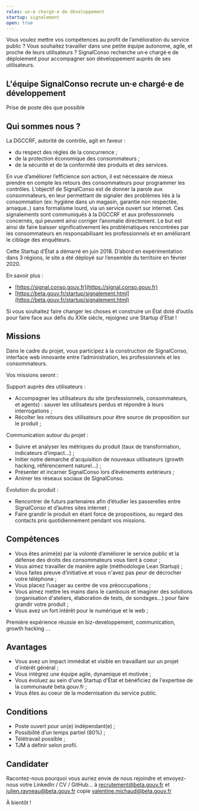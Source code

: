 ```yaml
---
roles: un·e chargé·e de développement 
startup: signalement
open: true
---
```


Vous voulez mettre vos compétences au profit de l’amélioration du service public ? Vous souhaitez travailler dans une petite équipe autonome, agile, et proche de leurs utilisateurs ? 
SignalConso recherche un·e chargé·e de déploiement pour accompagner son développement auprès de ses utilisateurs.

<!--more-->

##  L'équipe SignalConso recrute un·e chargé·e de développement 
Prise de poste dès que possible

## Qui sommes nous ?
La DGCCRF, autorité de contrôle, agit en faveur :
- du respect des règles de la concurrence ;
- de la protection économique des consommateurs ;
- de la sécurité et de la conformité des produits et des services.

En vue d’améliorer l’efficience son action, il est nécessaire de mieux prendre en compte les retours des consommateurs pour programmer les contrôles. 
L’objectif de SignalConso est de donner la parole aux consommateurs, en leur permettant de signaler des problèmes liés à la consommation (ex: hygiène dans un magasin, garantie non respectée, arnaque..) sans formalisme lourd, via un service ouvert sur internet. Ces signalements sont communiqués à la DGCCRF et aux professionnels concernés, qui peuvent ainsi corriger l’anomalie directement.
Le but est ainsi de faire baisser significativement les problématiques rencontrées par les consommateurs en responsabilisant les professionnels et en améliorant le ciblage des enquêteurs.

Cette Startup d’État a démarré en juin 2018. D’abord en expérimentation dans 3 régions, le site a été déployé sur l’ensemble du territoire en février 2020.

En savoir plus : 
- [https://signal.conso.gouv.fr](https://signal.conso.gouv.fr)
- [https://beta.gouv.fr/startup/signalement.html](https://beta.gouv.fr/startup/signalement.html)

Si vous souhaitez faire changer les choses et construire un État doté d’outils pour faire face aux défis du XXIe siècle, rejoignez une Startup d'Etat ! 

## Missions
Dans le cadre du projet, vous participez à la construction de SignalConso, interface web innovante entre l’administration, les professionnels et les consommateurs.

Vos missions seront :

Support auprès des utilisateurs :
-	 Accompagner les utilisateurs du site (professionnels, consommateurs, et agents) : sauver les utilisateurs perdus et répondre à leurs interrogations ;
-	 Récolter les retours des utilisateurs pour être source de proposition sur le produit ;

Communication autour du projet :
-	 Suivre et analyser les métriques du produit (taux de transformation, indicateurs d’impact...) ;
-	 Initier notre démarche d'acquisition de nouveaux utilisateurs (growth hacking, référencement naturel...) ;
-	 Présenter et incarner SignalConso lors d’évènements extérieurs ;
-    Animer les réseaux sociaux de SignalConso.

Évolution du produit :
-	Rencontrer de futurs partenaires afin d’étudier les passerelles entre SignalConso et d’autres sites internet ;
-   Faire grandir le produit en étant force de propositions, au regard des contacts pris quotidiennement pendant vos missions. 

## Compétences
-   Vous êtes animé(e) par la volonté d’améliorer le service public et la défense des droits des consommateurs vous tient à coeur ;
-   Vous aimez travailler de manière agile (méthodologie Lean Startup) ;
-   Vous faites preuve d’initiative et vous n'avez pas peur de décrocher votre téléphone ;
-   Vous placez l’usager au centre de vos préoccupations ;
-   Vous aimez mettre les mains dans le cambouis et imaginer des solutions (organisation d'ateliers, élaboration de tests, de sondages...) pour faire grandir votre produit ;
-   Vous avez un fort intérêt pour le numérique et le web ;

Première expérience réussie en biz-developpement, communication, growth hacking …

## Avantages
-   Vous avez un impact immédiat et visible en travaillant sur un projet d'intérêt général ; 
-   Vous intégrez une équipe agile, dynamique et motivée ;
-   Vous évoluez au sein d'une Startup d'État et bénéficiez de l'expertise de la communauté beta.gouv.fr ;
-   Vous êtes au coeur de la modernisation du service public. 

##  Conditions
-   Poste ouvert pour un(e) indépendant(e) ;
-   Possibilité d’un temps partiel (80%) ;
-   Télétravail possible ;
-   TJM à définir selon profil.

## Candidater
Racontez-nous pourquoi vous auriez envie de nous rejoindre et envoyez-nous votre LinkedIn / CV / GitHub... à [recrutement@beta.gouv.fr](mailto:recrutement@beta.gouv.fr) et [julien.rayneau@beta.gouv.fr](mailto:julien.rayneau@beta.gouv.fr) copie [valentine.michaud@beta.gouv.fr](valentine.michaud@beta.gouv.fr)

À bientôt !
